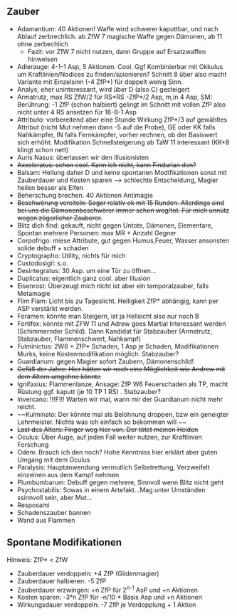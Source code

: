 ## Zauber
* Adamantium: 40 Aktionen! Waffe wird schwerer kaputtbar, und nach Ablauf zerbrechlich. ab ZfW 7 magische Waffe gegen Dämonen, ab 11 ohne zerbechlich
	* Fazit: vor ZfW 7 nicht nutzen, dann Gruppe auf Ersatzwaffen hinweisen
* Adlerauge: 4-1-1 Asp, 5 Aktionen. Cool. Ggf Kombinierbar mit Okkulus um Kraftlinien/Nodices zu finden/spionieren? Schnitt 8 über also macht Variante mit Einzelsinn (-4 ZfP*) für doppelt wenig Sinn. 
* Analys, eher uninteressant, wird über D (also C) gesteigert
* Armatrutz, max RS ZfW/2 für RS\*RS -ZfP*/2 Asp, m,in 4 Asp, SM: Berührung: -1 ZfP (schon halbiert) gelingt im Schnitt mit vollen ZfP also nicht unter 4 RS ansetzen für 16-8-1 Asp
* Attributo: vorbereitend aber eine Stunde Wirkung ZfP*/3 auf gewähltes Attribut (nicht Mut nehmen dann -5 auf die Probe), GE oder KK falls Nahkämpfer, IN falls Fernkämpfer, vorher rechnen, ob der Basiswert sich erhöht. Modifikation Schnellsteigerung ab TaW 11 interessant (KK+8 klingt schon nett)
* Auris Nasus: überlassen wir den Illusionisten
* ~~Axxeleratus: schon cool. Kann ich nicht, kann Findurian den?~~
* Balsam: Heilung daher D und keine spontanen Modifikationen sonst mit Zauberdauer und Kosten sparen --> schlechte Entscheidung, Magier heilen besser als Elfen
* Beherschung brechen. 40 Aktionen Antimagie
* ~~Beschwörung vereiteln: Sogar relativ ok mit 15 Runden. Allerdings sind bei uns die Dämonenbeschwörer immer schon weg/tot. Für mich unnütz wegen zögerlicher Zauberer.~~
* Blitz dich find: gekauft, nicht gegen Untote, Dämonen, Elementare, Spontan mehrere Personen: max MR + Anzahl Gegner
* Corpofrigo: miese Attribute, gut gegen Humus,Feuer, Wasser ansonsten solide debuff + schaden
* Cryptographo: Utility, nichts für mich
* Custodosigil: s.o.
* Desintegratus: 30 Asp. um eine Tür zu öffnen...
* Duplicatus: eigentlich ganz cool. aber Illusion
* Eisenrost: Überzeugt mich nicht ist aber ein temporalzauber, falls Metamagie
* Flim Flam: Licht bis zu Tageslicht. Helligkeit ZfP* abhängig, kann per ASP verstärkt werden.
* Foramen: könnte man Steigern, ist ja Hellsicht also nur noch B
* Fortifex: könnte mit ZFW 11 und Adrew goes Martial Interessant werden (Schimmernder Schild). Dann Kandidat für Stabzauber (Armatrutz, Stabzauber, Flammenschwert, Nahkampf)
* Fulminictus: 2W6 + ZfP* Schaden, 1 Asp je Schaden, Modifikationen Murks, keine Kostenmodifikation möglich. Stabzauber?
* Guardianum: gegen Magier sofort Zaubern, Dämonenschild!
* ~~Gefäß der Jahre: Hier hätten wir noch eine Möglichkeit wie Andrew mit dem Altern umgehne könnte~~
* Ignifaxius: Flammenlanze, Ansage: ZfP W6 Feuerschaden als TP, macht Rüstung ggf. kaputt (je 10 TP 1 RS) . Stabzauber?
* Invercano: !!!F!!! Warten wir mal, wann mir der Guardianum nicht mehr reicht.
* ~~Kulminato: Der könnte mal als Belohnung droppen, bzw ein geneigter Lehrmeister. Nichts was ich einfach so bekommen will ~~
* ~~Last des Alters: Finger weg hier von. Der tötet meinen Helden~~
* Oculus: Über Auge, auf jeden Fall weiter nutzen, zur Kraftlinien Forschung
* Odem: Brauch ich den noch? Hohe Kenntniss hier erklärt aber guten Umgang mit dem Oculus
* Paralysis: Hauptanwendung vermutlich Selbstrettung, Verzweifelt einzelnen aus dem Kampf nehmen
* Plumbumbarum: Debuff gegen mehrere, Sinnvoll wenn Blitz nicht geht
* Psychostabilis: Sowas in einem Artefakt...Mag unter Umständen ssinnvoll sein, aber Mut...
* Resposami
* Schadenszauber bannen
* Wand aus Flammen



## Spontane Modifikationen
Hinweis: ZfP* < ZfW 
* Zauberdauer verdoppeln: +4 ZfP (Gildenmagier)
* Zauberdauer halbieren: -5 ZfP
* Zauberdauer erzwingen: +n ZfP für 2<sup>n-1</sup> AsP und +n Aktionen
* Kosten sparen: -3\*n ZfP für -n/10 * Basis Asp und +n Aktionen
* Wirkungsdauer verdoppeln: -7 ZfP je Verdopplung + 1 Aktion